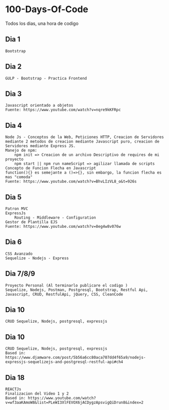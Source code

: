 # 100-Days-Of-Code
Todos los dias, una hora de codigo 
## Dia 1 
    Bootstrap
## Dia 2 
    GULP - Bootstrap - Practica Frontend
## Dia 3 
    Javascript orientado a objetos
    Fuente: https://www.youtube.com/watch?v=nqre9kKFRpc
## Dia 4
    Node Js - Conceptos de la Web, Peticiones HTTP, Creacion de Servidores mediante 2 metodos de creacion mediante Javascript puro, creacion de Servidores mediante Express JS.
    Manejo de npm:
        npm init => Creacion de un archivo Descriptivo de requires de mi proyecto
        npm start || npm run nameScript => agilizar llamada de scripts
    Concepto de Funcion Flecha en Javascript 
    function(){} es semejante a ()=>{}, sin embargo, la funcion flecha es mas "comoda"
    Fuente: https://www.youtube.com/watch?v=BhvLIzVL8_o&t=926s
## Dia 5 
    Patron MVC
    ExpressJs
        Routing - Middleware - Configuration
    Gestor de Plantilla EJS
    Fuente: https://www.youtube.com/watch?v=8eg4w8v076w
    
## Dia 6
    CSS Avanzado
    Sequelize - Nodejs - Express
## Dia 7/8/9
    Proyecto Personal (Al terminarlo publicare el codigo )
    Sequelize, Nodejs, Postman, Postgresql, Bootstrap, Restful Api, Javascript, CRUD, RestfulApi, jQuery, CSS, CleanCode 
## Dia 10
    CRUD Sequelize, Nodejs, postgresql, expressjs
## Dia 10
    CRUD Sequelize, Nodejs, postgresql, expressjs
    Based in: https://www.djamware.com/post/5b56a6cc80aca707dd4f65a9/nodejs-expressjs-sequelizejs-and-postgresql-restful-api#ch4

## Dia 18
    REACTJs
    Finalizacion del Video 1 y 2
    Based in: https://www.youtube.com/watch?v=wf3aaKAmoW8&list=PLeWI3XlFEVOX6jACDygzApsvigQiDrun8&index=2
